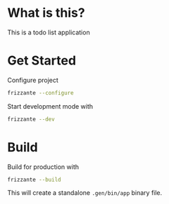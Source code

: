 # What is this?

This is a todo list application

# Get Started

Configure project

```sh
frizzante --configure
```

Start development mode with 

```sh
frizzante --dev
```

# Build

Build for production with

```sh
frizzante --build
```

This will create a standalone `.gen/bin/app` binary file.
